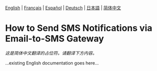 [English](../en/SmsGateway.md) | [Français](../fr/SmsGateway.md) | [Español](../es/SmsGateway.md) | [Deutsch](../de/SmsGateway.md) | [日本語](../ja/SmsGateway.md) | [简体中文](../zh/SmsGateway.md)

# How to Send SMS Notifications via Email-to-SMS Gateway

*这是简体中文翻译的占位符。请翻译下方内容。*

...existing English documentation goes here...
